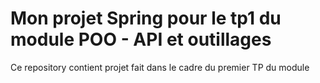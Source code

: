 # Mon projet Spring pour le tp1 du module POO - API et outillages

Ce repository contient projet fait dans le cadre du premier TP du module 
